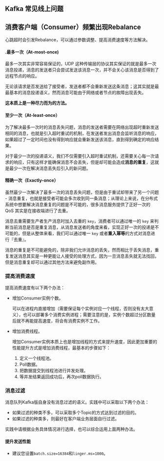 ## Kafka 常见线上问题

## 消费客户端（Consumer）频繁出现Rebalance

心跳超时会引发Rebalance，可以通过参数调整、提高消费速度等方法解决。

#### .最多一次（At-most-once)

最多一次其实非常容易保证的，UDP 这种传输层的协议其实保证的就是最多一次消息投递，消息的发送者只会尝试发送该消息一次，并不会关心该消息是否得到了远程节点的响应。

无论该请求是否发送给了接受者，发送者都不会重新发送这条消息；这其实就是最最基本的消息投递语义，然而消息可能由于网络或者节点的故障出现丢失。

**这本质上是一种尽力而为的方法。**

#### 至少一次（At-least-once）

为了解决最多一次时的消息丢失问题，消息的发送者需要在网络出现超时重新发送相同的消息，也就是引入超时重试的机制，在发送者发出消息会监听消息的响应，如果超过了一定时间也没有得到响应就会重新发送该消息，直到得到确定的响应结果。

对于最少一次的投递语义，我们不仅需要引入超时重试机制，还需要关心每一次请求的响应，只有这样才能确保消息不会丢失，但是却可能会造成**消息的重复**，这就是最少一次在解决消息丢失后引入的新问题。

#### 精确一次（Exactly-once）

虽然最少一次解决了最多一次的消息丢失问题，但是由于重试却带来了另一个问题 - 消息重复，也就是接受者可能会多次收到同一条消息；从理论上来说，在分布式系统中想要解决消息重复的问题是不可能的，很多消息服务提供了正好一次的 QoS 其实是在接收端进行了去重。

消息去重需要生产者生产消息时加入去重的 `key`，消费者可以通过唯一的 `key` 来判断当前消息是否是重复消息，从消息发送者的角度来看，实现正好一次的投递是不可能的，但是从整体来看，我们可以通过唯一 `key` 或者**重入幂等**的方式对消息进行『去重』。

消息的重复是不可能避免的，除非我们允许消息的丢失，然而相比于丢失消息，重复发送消息其实是一种更能让人接受的处理方式，因为一旦消息丢失就无法找回，但是消息重复却可以通过其他方法来避免副作用。

### 提高消费速度

提高消费速度有以下两个办法：

- 增加Consumer实例个数。

  可以在进程内直接增加（需要保证每个实例对应一个线程，否则没有太大意义），也可以部署多个消费实例进程；需要注意的是，实例个数超过分区数量后就不再能提高速度，将会有消费实例不工作。

- 增加消费线程。

  增加Consumer实例本质上也是增加线程的方式来提升速度，因此更加重要的性能提升方式是增加消费线程，最基本的步骤如下：

  1. 定义一个线程池。
  2. Poll数据。
  3. 把数据提交到线程池进行并发处理。
  4. 等并发结果返回成功后，再次poll数据执行。

### 消息过滤

消息队列Kafka版自身没有消息过滤的语义。实践中可以采取以下两个办法：

- 如果过滤的种类不多，可以采取多个Topic的方式达到过滤的目的。
- 如果过滤的种类多，则最好在客户端业务层面自行过滤。

实践中请根据业务具体情况进行选择，也可以综合运用上面两种办法。

#### 提升发送性能

* 建议您设置`batch.size=16384`和`linger.ms=1000`。
